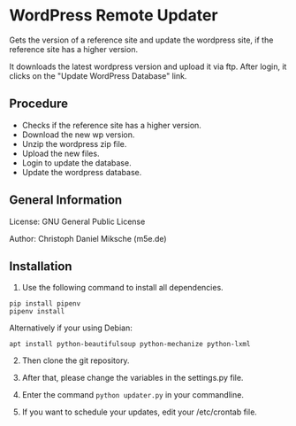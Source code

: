 # WordPress Remote Updater

Gets the version of a reference site and update the wordpress site, if the reference site has a higher version.

It downloads the latest wordpress version and upload it via ftp. After login, it clicks on the "Update WordPress Database" link.

## Procedure
* Checks if the reference site has a higher version.
* Download the new wp version.
* Unzip the wordpress zip file.
* Upload the new files.
* Login to update the database.
* Update the wordpress database.

## General Information
License: GNU General Public License

Author: Christoph Daniel Miksche (m5e.de)

## Installation

1. Use the following command to install all dependencies.

  ```
  pip install pipenv
  pipenv install
  ```
  Alternatively if your using Debian:

  ```
  apt install python-beautifulsoup python-mechanize python-lxml
  ```

2. Then clone the git repository.

3. After that, please change the variables in the settings.py file.

4. Enter the command `python updater.py` in your commandline.

5. If you want to schedule your updates, edit your /etc/crontab file.
